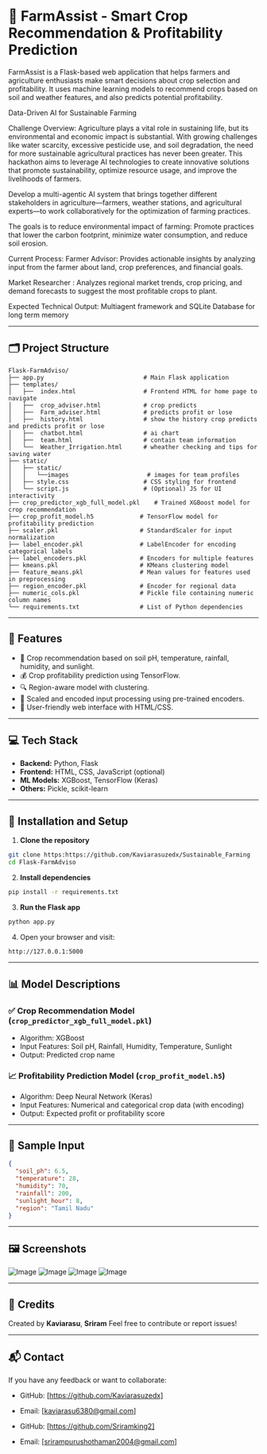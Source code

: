
# 🌾 FarmAssist - Smart Crop Recommendation & Profitability Prediction

FarmAssist is a Flask-based web application that helps farmers and agriculture enthusiasts make smart decisions about crop selection and profitability. It uses machine learning models to recommend crops based on soil and weather features, and also predicts potential profitability.



Data-Driven AI for Sustainable Farming

Challenge Overview:
Agriculture plays a vital role in sustaining life, but its environmental and economic impact is substantial. With growing challenges like water scarcity, excessive pesticide use, and soil degradation, the need for more sustainable agricultural practices has never been greater. This hackathon aims to leverage AI technologies to create innovative solutions that promote sustainability, optimize resource usage, and improve the livelihoods of farmers. 

Develop a multi-agentic AI system that brings together different stakeholders in agriculture—farmers, weather stations, and agricultural experts—to work collaboratively for the optimization of farming practices. 

The goals is to reduce environmental impact of farming: Promote practices that lower the carbon footprint, minimize water consumption, and reduce soil erosion.

Current Process:
Farmer Advisor: Provides actionable insights by analyzing input from the farmer about land, crop preferences, and financial goals.

Market Researcher : Analyzes regional market trends, crop pricing, and demand forecasts to suggest the most profitable crops to plant.

Expected Technical Output: Multiagent framework and SQLite Database for long term memory



---

## 🗂️ Project Structure

```
Flask-FarmAdviso/
├── app.py                            # Main Flask application
├── templates/
│   ├──  index.html                   # Frontend HTML for home page to navigate
│   ├──  crop_adviser.html            # crop predicts
│   ├──  Farm_adviser.html            # predicts profit or lose
│   ├──  history.html                 # show the history crop predicts and predicts profit or lose
│   ├──  chatbot.html                 # ai chart 
│   ├──  team.html                    # contain team information
│   └──  Weather_Irrigation.html      # wheather checking and tips for saving water     
├── static/
│   ├── static/
│   │   └──images                      # images for team profiles
│   ├── style.css                     # CSS styling for frontend
│   └── script.js                     # (Optional) JS for UI interactivity
├── crop_predictor_xgb_full_model.pkl    # Trained XGBoost model for crop recommendation
├── crop_profit_model.h5             # TensorFlow model for profitability prediction
├── scaler.pkl                       # StandardScaler for input normalization
├── label_encoder.pkl                # LabelEncoder for encoding categorical labels
├── label_encoders.pkl               # Encoders for multiple features
├── kmeans.pkl                       # KMeans clustering model
├── feature_means.pkl                # Mean values for features used in preprocessing
├── region_encoder.pkl               # Encoder for regional data
├── numeric_cols.pkl                 # Pickle file containing numeric column names
└── requirements.txt                 # List of Python dependencies
```

---

## 🚀 Features

- 🌱 Crop recommendation based on soil pH, temperature, rainfall, humidity, and sunlight.
- 💰 Crop profitability prediction using TensorFlow.
- 🔍 Region-aware model with clustering.
- 🧠 Scaled and encoded input processing using pre-trained encoders.
- 🧾 User-friendly web interface with HTML/CSS.

---

## 💻 Tech Stack

- **Backend:** Python, Flask
- **Frontend:** HTML, CSS, JavaScript (optional)
- **ML Models:** XGBoost, TensorFlow (Keras)
- **Others:** Pickle, scikit-learn

---

## 🔧 Installation and Setup

1. **Clone the repository**
```bash
git clone https:https://github.com/Kaviarasuzedx/Sustainable_Farming
cd Flask-FarmAdviso
```

2. **Install dependencies**
```bash
pip install -r requirements.txt
```

3. **Run the Flask app**
```bash
python app.py
```

4. Open your browser and visit:
```
http://127.0.0.1:5000
```

---

## 📊 Model Descriptions

### ✅ Crop Recommendation Model (`crop_predictor_xgb_full_model.pkl`)
- Algorithm: XGBoost
- Input Features: Soil pH, Rainfall, Humidity, Temperature, Sunlight
- Output: Predicted crop name

### 📈 Profitability Prediction Model (`crop_profit_model.h5`)
- Algorithm: Deep Neural Network (Keras)
- Input Features: Numerical and categorical crop data (with encoding)
- Output: Expected profit or profitability score

---

## 🧪 Sample Input

```json
{
  "soil_ph": 6.5,
  "temperature": 28,
  "humidity": 70,
  "rainfall": 200,
  "sunlight_hour": 8,
  "region": "Tamil Nadu"
}
```

---

## 🖼️ Screenshots 
![Image](https://github.com/user-attachments/assets/576b9644-d625-497d-85ea-650608069fad) 
![Image](https://github.com/user-attachments/assets/8d0c64f1-5fd6-4327-8c6a-ad0ff120aa3d)
![Image](https://github.com/user-attachments/assets/e5356bd1-b906-4ef1-af49-9c84f6d35bba)
![Image](https://github.com/user-attachments/assets/817125da-70ec-4917-a239-363aaea32b31)

---

## 🙌 Credits

Created by **Kaviarasu**, **Sriram** 
Feel free to contribute or report issues!

---

## 📬 Contact

If you have any feedback or want to collaborate:

- GitHub: [https://github.com/Kaviarasuzedx]
- Email: [kaviarasu6380@gmail.com]

- GitHub: [https://github.com/Sriramking2]
- Email: [srirampurushothaman2004@gmail.com]




